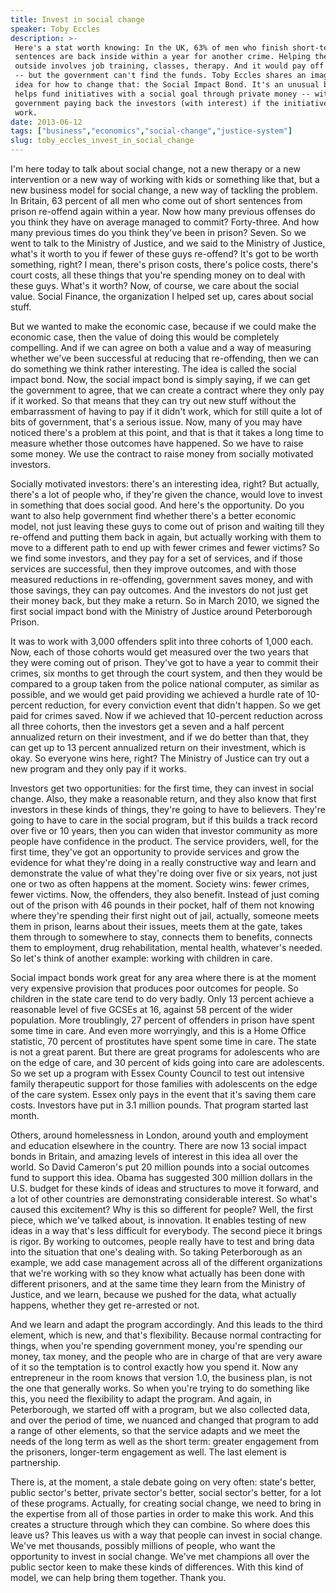 ```yaml
---
title: Invest in social change
speaker: Toby Eccles
description: >-
 Here's a stat worth knowing: In the UK, 63% of men who finish short-term prison
 sentences are back inside within a year for another crime. Helping them stay
 outside involves job training, classes, therapy. And it would pay off handsomely
 -- but the government can't find the funds. Toby Eccles shares an imaginative
 idea for how to change that: the Social Impact Bond. It's an unusual bond that
 helps fund initiatives with a social goal through private money -- with the
 government paying back the investors (with interest) if the initiatives
 work.
date: 2013-06-12
tags: ["business","economics","social-change","justice-system"]
slug: toby_eccles_invest_in_social_change
---
```


I'm here today to talk about social change, not a new therapy or a new intervention or a
new way of working with kids or something like that, but a new business model for social
change, a new way of tackling the problem. In Britain, 63 percent of all men who come out
of short sentences from prison re-offend again within a year. Now how many previous
offenses do you think they have on average managed to commit? Forty-three. And how many
previous times do you think they've been in prison? Seven. So we went to talk to the
Ministry of Justice, and we said to the Ministry of Justice, what's it worth to you if
fewer of these guys re-offend? It's got to be worth something, right? I mean, there's
prison costs, there's police costs, there's court costs, all these things that you're
spending money on to deal with these guys. What's it worth? Now, of course, we care about
the social value. Social Finance, the organization I helped set up, cares about social
stuff.

But we wanted to make the economic case, because if we could make the economic case, then
the value of doing this would be completely compelling. And if we can agree on both a
value and a way of measuring whether we've been successful at reducing that re-offending,
then we can do something we think rather interesting. The idea is called the social impact
bond. Now, the social impact bond is simply saying, if we can get the government to agree,
that we can create a contract where they only pay if it worked. So that means that they
can try out new stuff without the embarrassment of having to pay if it didn't work, which
for still quite a lot of bits of government, that's a serious issue. Now, many of you may
have noticed there's a problem at this point, and that is that it takes a long time to
measure whether those outcomes have happened. So we have to raise some money. We use the
contract to raise money from socially motivated investors.

Socially motivated investors: there's an interesting idea, right? But actually, there's a
lot of people who, if they're given the chance, would love to invest in something that
does social good. And here's the opportunity. Do you want to also help government find
whether there's a better economic model, not just leaving these guys to come out of prison
and waiting till they re-offend and putting them back in again, but actually working with
them to move to a different path to end up with fewer crimes and fewer victims? So we find
some investors, and they pay for a set of services, and if those services are successful,
then they improve outcomes, and with those measured reductions in re-offending, government
saves money, and with those savings, they can pay outcomes. And the investors do not just
get their money back, but they make a return. So in March 2010, we signed the first social
impact bond with the Ministry of Justice around Peterborough Prison.

It was to work with 3,000 offenders split into three cohorts of 1,000 each. Now, each of
those cohorts would get measured over the two years that they were coming out of prison.
They've got to have a year to commit their crimes, six months to get through the court
system, and then they would be compared to a group taken from the police national
computer, as similar as possible, and we would get paid providing we achieved a hurdle
rate of 10-percent reduction, for every conviction event that didn't happen. So we get
paid for crimes saved. Now if we achieved that 10-percent reduction across all three
cohorts, then the investors get a seven and a half percent annualized return on their
investment, and if we do better than that, they can get up to 13 percent annualized return
on their investment, which is okay. So everyone wins here, right? The Ministry of Justice
can try out a new program and they only pay if it works.

Investors get two opportunities: for the first time, they can invest in social change.
Also, they make a reasonable return, and they also know that first investors in these
kinds of things, they're going to have to believers. They're going to have to care in the
social program, but if this builds a track record over five or 10 years, then you can
widen that investor community as more people have confidence in the product. The service
providers, well, for the first time, they've got an opportunity to provide services and
grow the evidence for what they're doing in a really constructive way and learn and
demonstrate the value of what they're doing over five or six years, not just one or two as
often happens at the moment. Society wins: fewer crimes, fewer victims. Now, the
offenders, they also benefit. Instead of just coming out of the prison with 46 pounds in
their pocket, half of them not knowing where they're spending their first night out of
jail, actually, someone meets them in prison, learns about their issues, meets them at the
gate, takes them through to somewhere to stay, connects them to benefits, connects them to
employment, drug rehabilitation, mental health, whatever's needed. So let's think of
another example: working with children in care.

Social impact bonds work great for any area where there is at the moment very expensive
provision that produces poor outcomes for people. So children in the state care tend to do
very badly. Only 13 percent achieve a reasonable level of five GCSEs at 16, against 58
percent of the wider population. More troublingly, 27 percent of offenders in prison have
spent some time in care. And even more worryingly, and this is a Home Office statistic, 70
percent of prostitutes have spent some time in care. The state is not a great parent. But
there are great programs for adolescents who are on the edge of care, and 30 percent of
kids going into care are adolescents. So we set up a program with Essex County Council to
test out intensive family therapeutic support for those families with adolescents on the
edge of the care system. Essex only pays in the event that it's saving them care costs.
Investors have put in 3.1 million pounds. That program started last month.

Others, around homelessness in London, around youth and employment and education elsewhere
in the country. There are now 13 social impact bonds in Britain, and amazing levels of
interest in this idea all over the world. So David Cameron's put 20 million pounds into a
social outcomes fund to support this idea. Obama has suggested 300 million dollars in the
U.S. budget for these kinds of ideas and structures to move it forward, and a lot of other
countries are demonstrating considerable interest. So what's caused this excitement? Why is
this so different for people? Well, the first piece, which we've talked about, is
innovation. It enables testing of new ideas in a way that's less difficult for
everybody. The second piece it brings is rigor. By working to outcomes, people really have
to test and bring data into the situation that one's dealing with. So taking Peterborough
as an example, we add case management across all of the different organizations that we're
working with so they know what actually has been done with different prisoners, and at the
same time they learn from the Ministry of Justice, and we learn, because we pushed for the
data, what actually happens, whether they get re-arrested or not.

And we learn and adapt the program accordingly. And this leads to the third element, which
is new, and that's flexibility. Because normal contracting for things, when you're
spending government money, you're spending our money, tax money, and the people who are in
charge of that are very aware of it so the temptation is to control exactly how you spend
it. Now any entrepreneur in the room knows that version 1.0, the business plan, is not the
one that generally works. So when you're trying to do something like this, you need the
flexibility to adapt the program. And again, in Peterborough, we started off with a
program, but we also collected data, and over the period of time, we nuanced and changed
that program to add a range of other elements, so that the service adapts and we meet the
needs of the long term as well as the short term: greater engagement from the prisoners,
longer-term engagement as well. The last element is partnership.

There is, at the moment, a stale debate going on very often: state's better, public
sector's better, private sector's better, social sector's better, for a lot of these
programs. Actually, for creating social change, we need to bring in the expertise from all
of those parties in order to make this work. And this creates a structure through which
they can combine. So where does this leave us? This leaves us with a way that people can
invest in social change. We've met thousands, possibly millions of people, who want the
opportunity to invest in social change. We've met champions all over the public sector
keen to make these kinds of differences. With this kind of model, we can help bring them
together. Thank you.

<!--
ad_duration=3.33
event="TEDGlobal 2013"
external_start_time=0
intro_duration=11.82
is_subtitle_required="False"
is_talk_featured="True"
language="en"
language_swap="False"
native_language="en"
number_of_related_talks=6
number_of_speakers=1
number_of_subtitled_videos=26
number_of_tags=4
number_of_talk_download_languages=26
number_of_talk_more_resources=0
number_of_talk_recommendations=0
number_of_talks_take_actions=0
post_ad_duration=0.83
published_timestamp="2013-12-02 15:59:50"
recording_date="2013-06-12"
speaker_description="Social investment visionary"
speaker_is_published=1
speaker_name="Toby Eccles"
talk_name="Invest in social change"
talks_tags=["business","economics","social-change","justice-system"]
url_audio="https://download.ted.com/talks/TobyEccles_2013G.mp3?apikey=acme-roadrunner"
url_photo_speaker="https://pe.tedcdn.com/images/ted/5c90f95318ce52f2ffc5602af54fcd48e187db95_254x191.jpg"
url_photo_talk="https://pe.tedcdn.com/images/ted/2d8322e01cdb1b5d20c3a19efe1a37af869aeae4_1600x1200.jpg"
url_webpage="https://www.ted.com/talks/toby_eccles_invest_in_social_change"
video_type_name="TED Stage Talk"
-->